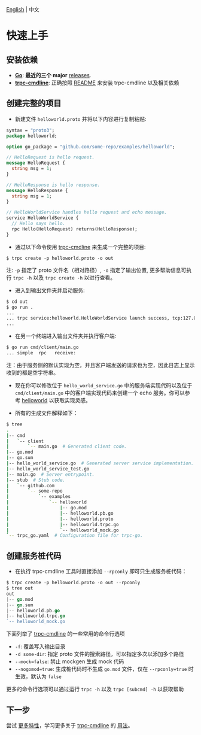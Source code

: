 [English](quick_start.md) | 中文

# 快速上手


## 安装依赖

- **[Go][]**: **最近的三个 major** [releases][go-releases].
- **[trpc-cmdline][]**: 正确按照 [README][trpc-cmdline] 来安装 trpc-cmdline 以及相关依赖

## 创建完整的项目

* 新建文件 `helloworld.proto` 并将以下内容进行复制粘贴:

```protobuf
syntax = "proto3";
package helloworld;

option go_package = "github.com/some-repo/examples/helloworld";

// HelloRequest is hello request.
message HelloRequest {
  string msg = 1;
}

// HelloResponse is hello response.
message HelloResponse {
  string msg = 1;
}

// HelloWorldService handles hello request and echo message.
service HelloWorldService {
  // Hello says hello.
  rpc Hello(HelloRequest) returns(HelloResponse);
}
```

* 通过以下命令使用 [trpc-cmdline][] 来生成一个完整的项目:
```shell
$ trpc create -p helloworld.proto -o out
```

注: `-p` 指定了 proto 文件名（相对路径）, `-o` 指定了输出位置, 
更多帮助信息可执行 `trpc -h` 以及 `trpc create -h` 以进行查看。

* 进入到输出文件夹并启动服务:
```bash
$ cd out
$ go run .
...
... trpc service:helloworld.HelloWorldService launch success, tcp:127.0.0.1:8000, serving ...
...
```

* 在另一个终端进入输出文件夹并执行客户端:
```bash
$ go run cmd/client/main.go 
... simple  rpc   receive: 
```

注：由于服务侧的默认实现为空，并且客户端发送的请求也为空，因此日志上显示收到的都是空字符串。

* 现在你可以修改位于 `hello_world_service.go` 中的服务端实现代码以及位于 `cmd/client/main.go` 中的客户端实现代码来创建一个 echo 服务。你可以参考 [helloworld][] 以获取实现灵感。

* 所有的生成文件解释如下：

```bash
$ tree
.
|-- cmd
|   `-- client
|       `-- main.go  # Generated client code.
|-- go.mod
|-- go.sum
|-- hello_world_service.go  # Generated server service implementation.
|-- hello_world_service_test.go
|-- main.go  # Server entrypoint.
|-- stub  # Stub code.
|   `-- github.com
|       `-- some-repo
|           `-- examples
|               `-- helloworld
|                   |-- go.mod
|                   |-- helloworld.pb.go
|                   |-- helloworld.proto
|                   |-- helloworld.trpc.go
|                   `-- helloworld_mock.go
`-- trpc_go.yaml  # Configuration file for trpc-go.
```

## 创建服务桩代码

* 在执行 trpc-cmdline 工具时直接添加 `--rpconly` 即可只生成服务桩代码：
```go
$ trpc create -p helloworld.proto -o out --rpconly
$ tree out
out
|-- go.mod
|-- go.sum
|-- helloworld.pb.go
|-- helloworld.trpc.go
`-- helloworld_mock.go
```

下面列举了 [trpc-cmdline][] 的一些常用的命令行选项

* `-f`: 覆盖写入输出目录
* `-d some-dir`: 指定 proto 文件的搜索路径，可以指定多次以添加多个路径
* `--mock=false`: 禁止 mockgen 生成 mock 代码
* `--nogomod=true`: 生成桩代码时不生成 `go.mod` 文件，仅在 `--rpconly=true` 时生效，默认为 `false`

更多的命令行选项可以通过运行 `trpc -h` 以及 `trpc [subcmd] -h` 以获取帮助

## 下一步

尝试 [更多特性][features]，学习更多关于 [trpc-cmdline][] 的 [用法][cmdline-doc]。

[Go]: https://golang.org
[go-releases]: https://golang.org/doc/devel/release.html
[trpc-cmdline]: https://github.com/trpc-group/trpc-cmdline
[cmdline-releases]: https://github.com/trpc-group/trpc-cmdline/releases
[helloworld]: /examples/helloworld/
[features]: /examples/features/
[cmdline-doc]: https://github.com/trpc-group/trpc-cmdline/tree/main/docs

